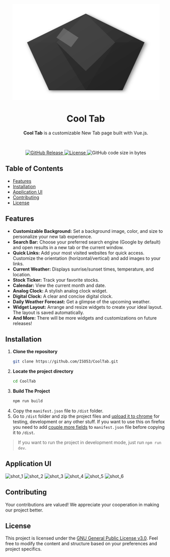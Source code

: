 <p align="center">
  <img width="460" height="300" src="https://github.com/ISO53/CoolTab/blob/master/cooltab_logo.svg">
</p>

<h1 align="center">Cool Tab</h1>

<p align="center">
    <b>Cool Tab</b> is a customizable New Tab page built with Vue.js.
</p>

<br>

<p align="center">
  <a href="https://github.com/ISO53/CoolTab/releases/latest">
    <img src="https://img.shields.io/github/v/release/ISO53/CoolTab?label=GitHub%20Release&style=round-square&color=black" alt="GitHub Release">
  </a>
  <a href="LICENSE">
    <img src="https://img.shields.io/badge/license-GNU-black.svg?style=round-square" alt="License">
  </a>
  <img src="https://img.shields.io/github/languages/code-size/ISO53/CoolTab?style=round-square&color=black" alt="GitHub code size in bytes">
<!--   <a href="https://chromewebstore.google.com/detail/leetmacro/ijjbjplfbmkfifipofkdbpadlehhndha?pli=1">
    <img src="https://img.shields.io/badge/Available_On-Chrome_Web_Store-black" alt="Chrome Web Store">
  </a> -->
</p>

## Table of Contents

-   [Features](#features)
-   [Installation](#installation)
-   [Application UI](#application-ui)
-   [Contributing](#contributing)
-   [License](#license)


## Features
-   **Customizable Background:** Set a background image, color, and size to personalize your new tab experience.
-   **Search Bar:** Choose your preferred search engine (Google by default) and open results in a new tab or the current window.
-   **Quick Links:** Add your most visited websites for quick access. Customize the orientation (horizontal/vertical) and add images to your links.
-   **Current Weather:** Displays sunrise/sunset times, temperature, and location.
-   **Stock Ticker:** Track your favorite stocks.
-   **Calendar:** View the current month and date.
-   **Analog Clock:** A stylish analog clock widget.
-   **Digital Clock:** A clear and concise digital clock.
-   **Daily Weather Forecast:** Get a glimpse of the upcoming weather.
-   **Widget Layout:** Arrange and resize widgets to create your ideal layout. The layout is saved automatically.
-   **And More:** There will be more widgets and customizations on future releases!


## Installation

1.  **Clone the repository**
    ```bash
    git clone https://github.com/ISO53/CoolTab.git
    ```
2.  **Locate the project directory**
    ```bash
    cd CoolTab
    ```
3. **Build The Project**
    ```bash
    npm run build
    ```
4. Copy the `manifest.json` file to `/dist` folder.
5.  Go to `/dist` folder and zip the project files and [upload it to chrome](chrome://extensions/) for testing, development or any other stuff. If you want to use this on firefox you need to add [couple more fields](https://developer.mozilla.org/en-US/docs/Mozilla/Add-ons/WebExtensions/manifest.json/browser_specific_settings) to `manifest.json` file before copying it to `/dist`.

> If you want to run the project in development mode, just run `npm run dev`.


## Application UI
![shot_1](https://github.com/user-attachments/assets/3de9f3fe-5009-4da9-8eff-f39fb106acfc)
![shot_2](https://github.com/user-attachments/assets/b8a84db0-f4b0-4290-ae4a-a00576463909)
![shot_3](https://github.com/user-attachments/assets/e9e86b76-84c4-42ec-a999-5578009f236c)
![shot_4](https://github.com/user-attachments/assets/2fe57312-4328-42c0-be11-77b5e1945df8)
![shot_5](https://github.com/user-attachments/assets/faf2b9c8-e816-4209-ba78-c176779ac102)
![shot_6](https://github.com/user-attachments/assets/4858e064-0109-4235-9ab9-b7fb46ee6d42)


## Contributing

Your contributions are valued! We appreciate your cooperation in making our project better.

## License

This project is licensed under the [GNU General Public License v3.0](LICENSE). Feel free to modify the content and structure based on your preferences and project specifics.
